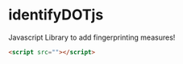 # identifyDOTjs
Javascript Library to add fingerprinting measures!

```HTML
<script src=""></script>
```
